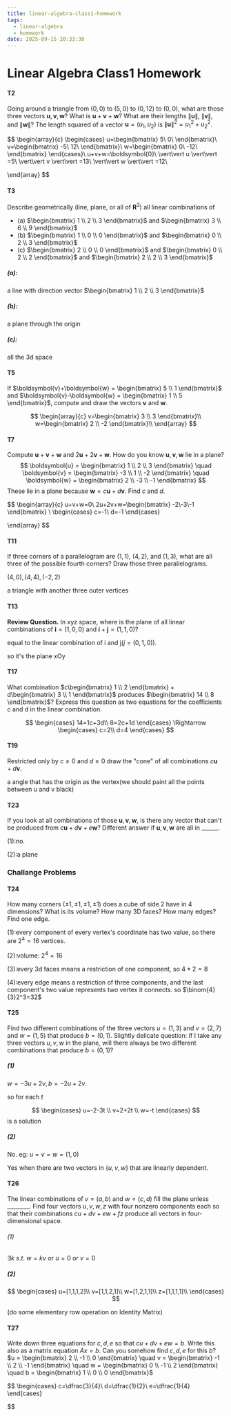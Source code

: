 ```yaml
---
title: linear-algebra-class1-homework
tags:
  - linear-algebra
  - homework
date: 2025-09-15 20:33:30
---
```



# Linear Algebra Class1 Homework


#### T2

<div class='cbox'>

Going around a triangle from $(0,0)$ to $(5,0)$ to $(0,12)$ to $(0,0)$, what are those three vectors $\boldsymbol{u}, \boldsymbol{v}, \boldsymbol{w}$? What is $\boldsymbol{u}+\boldsymbol{v}+\boldsymbol{w}$? What are their lengths $\|\boldsymbol{u}\|$, $\|\boldsymbol{v}\|$, and $\|\boldsymbol{w}\|$? The length squared of a vector $\boldsymbol{u} = (u_1, u_2)$ is $\|\boldsymbol{u}\|^2 = u_1^2 + u_2^2$.

</div>

<div class='pbox'>

$$
\begin{array}{c}
\begin{cases}
u=\begin{bmatrix}
5\\
0\\
\end{bmatrix}\\
v=\begin{bmatrix}
-5\\
12\\
\end{bmatrix}\\
w=\begin{bmatrix}
0\\
-12\\
\end{bmatrix}
\end{cases}\\
u+v+w=\boldsymbol{0}\\
\vert\vert u \vert\vert =5\\
\vert\vert v \vert\vert =13\\
\vert\vert w \vert\vert =12\\

\end{array}
$$

</div>





#### T3

<div class='cbox'>

Describe geometrically (line, plane, or all of $\mathbf{R}^3$) all linear combinations of
- (a) $\begin{bmatrix} 1 \\ 2 \\ 3 \end{bmatrix}$ and $\begin{bmatrix} 3 \\ 6 \\ 9 \end{bmatrix}$
- (b) $\begin{bmatrix} 1 \\ 0 \\ 0 \end{bmatrix}$ and $\begin{bmatrix} 0 \\ 2 \\ 3 \end{bmatrix}$
- (c) $\begin{bmatrix} 2 \\ 0 \\ 0 \end{bmatrix}$ and $\begin{bmatrix} 0 \\ 2 \\ 2 \end{bmatrix}$ and $\begin{bmatrix} 2 \\ 2 \\ 3 \end{bmatrix}$

</div>

<div class='pbox'>

##### (a):

a line with direction vector $\begin{bmatrix} 1 \\ 2 \\ 3 \end{bmatrix}$

##### (b):

a plane through the origin

##### (c):

all the 3d space

</div>


#### T5

<div class='cbox'>

If $\boldsymbol{v}+\boldsymbol{w} = \begin{bmatrix} 5 \\ 1 \end{bmatrix}$ and $\boldsymbol{v}-\boldsymbol{w} = \begin{bmatrix} 1 \\ 5 \end{bmatrix}$, compute and draw the vectors $\boldsymbol{v}$ and $\boldsymbol{w}$.

</div>

<div class='pbox'>

$$
\begin{array}{c}
v=\begin{bmatrix} 3 \\ 3 \end{bmatrix}\\
w=\begin{bmatrix} 2 \\ -2 \end{bmatrix}\\
\end{array}
$$

</div>





#### T7

<div class='cbox'>

Compute $\boldsymbol{u}+\boldsymbol{v}+\boldsymbol{w}$ and $2\boldsymbol{u}+2\boldsymbol{v}+\boldsymbol{w}$. How do you know $\boldsymbol{u}, \boldsymbol{v}, \boldsymbol{w}$ lie in a plane?
$$ \boldsymbol{u} = \begin{bmatrix} 1 \\ 2 \\ 3 \end{bmatrix} \quad \boldsymbol{v} = \begin{bmatrix} -3 \\ 1 \\ -2 \end{bmatrix} \quad \boldsymbol{w} = \begin{bmatrix} 2 \\ -3 \\ -1 \end{bmatrix} $$
These lie in a plane because $\boldsymbol{w} = c\boldsymbol{u} + d\boldsymbol{v}$. Find $c$ and $d$.

</div>

<div class='pbox'>

$$
\begin{array}{c}
u+v+w=0\\
2u+2v+w=\begin{bmatrix}
-2\\-3\\-1
\end{bmatrix}
\\
\begin{cases}
c=-1\\
d=-1
\end{cases}


\end{array}
$$

</div>



#### T11

<div class='cbox'>

If three corners of a parallelogram are $(1,1)$, $(4,2)$, and $(1,3)$, what are all three of the possible fourth corners? Draw those three parallelograms.

</div>

<div class='pbox'>

$(4,0),(4,4),(-2,2)$

a triangle with another three outer vertices

</div>



#### T13

<div class='cbox'>

**Review Question.** In xyz space, where is the plane of all linear combinations of $\boldsymbol{i} = (1,0,0)$ and $\boldsymbol{i}+\boldsymbol{j} = (1,1,0)$?

</div>

<div class='pbox'>

equal to the linear combination of i and j($j=(0,1,0)$).

so it's the plane xOy

</div>



#### T17

<div class='cbox'>

What combination $c\begin{bmatrix} 1 \\ 2 \end{bmatrix} + d\begin{bmatrix} 3 \\ 1 \end{bmatrix}$ produces $\begin{bmatrix} 14 \\ 8 \end{bmatrix}$? Express this question as two equations for the coefficients c and d in the linear combination.

</div>

<div class='pbox'>

$$
\begin{cases}
    14=1c+3d\\
    8=2c+1d
\end{cases}
 \Rightarrow 
\begin{cases}
    c=2\\
    d=4
\end{cases}
$$

</div>

#### T19

<div class='cbox'>

Restricted only by $c \ge 0$ and $d \ge 0$ draw the "cone" of all combinations $c\boldsymbol{u}+d\boldsymbol{v}$.

a angle that has the origin as the vertex(we should paint all the points between u and v black)

</div>

#### T23

<div class='cbox'>

If you look at all combinations of those $\boldsymbol{u}, \boldsymbol{v}, \boldsymbol{w}$, is there any vector that can't be produced from $c\boldsymbol{u} + d\boldsymbol{v} + e\boldsymbol{w}$? Different answer if $\boldsymbol{u}, \boldsymbol{v}, \boldsymbol{w}$ are all in \_\_\_\_\_\_.

</div>

<div class='pbox'>

(1):no.

(2):a plane

</div>


### Challange Problems

#### T24

<div class='cbox'>

How many corners $(\pm 1, \pm 1, \pm 1, \pm 1)$ does a cube of side 2 have in 4 dimensions? What is its volume? How many 3D faces? How many edges? Find one edge.

</div>

<div class='pbox'>

(1):every component of every vertex's coordinate has two value, so there are $2^4=16$ vertices.

(2):volume: $2^4=16$

(3):every 3d faces means a restriction of one component, so $4*2=8$

(4):every edge means a restriction of three components, and the last component's two value represents two vertex it connects. so $\binom{4}{3}2^3=32$

</div>



#### T25

<div class='cbox'>

Find two different combinations of the three vectors $u = (1, 3)$ and $v = (2, 7)$ and $w = (1, 5)$ that produce $b = (0, 1)$. Slightly delicate question: If I take any three vectors $u, v, w$ in the plane, will there always be two different combinations that produce $b = (0, 1)$?

</div>

<div class='pbox'>

##### (1)

$w=-3u+2v,b=-2u+2v$.

so for each $t$

$$
\begin{cases}
u=-2-3t \\
v=2+2t \\
w=-t
\end{cases}
$$
is a solution

##### (2)

No. eg: $u=v=w=(1,0)$

Yes when there are two vectors in $\{u,v,w\}$ that are linearly dependent.

</div>



#### T26

<div class='cbox'>

The linear combinations of $v = (a, b)$ and $w = (c, d)$ fill the plane unless \_\_\_\_\_\_\_\_. Find four vectors $u, v, w, z$ with four nonzero components each so that their combinations $cu + dv + ew + fz$ produce all vectors in four-dimensional space.

</div>

<div class='pbox'>

###### (1)

$\exists k \ s.t.\ w=kv \text{ or } u=0 \text{ or } v=0$

##### (2)

$$
\begin{cases}
u=[1,1,1,2]\\
v=[1,1,2,1]\\
w=[1,2,1,1]\\
z=[1,1,1,1]\\
\end{cases}
$$

(do some elementary row operation on Identity Matrix)

</div>



#### T27

<div class='cbox'>

Write down three equations for $c, d, e$ so that $cu + dv + ew = b$. Write this also as a matrix equation $Ax = b$. Can you somehow find $c, d, e$ for this $b$?
$u = \begin{bmatrix} 2 \\ -1 \\ 0 \end{bmatrix} \quad v = \begin{bmatrix} -1 \\ 2 \\ -1 \end{bmatrix} \quad w = \begin{bmatrix} 0 \\ -1 \\ 2 \end{bmatrix} \quad b = \begin{bmatrix} 1 \\ 0 \\ 0 \end{bmatrix}$

</div>

<div class='pbox'>

$$
\begin{cases}
c=\dfrac{3}{4}\\
d=\dfrac{1}{2}\\
e=\dfrac{1}{4}
\end{cases}

$$

</div>




